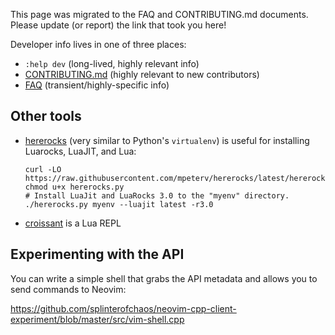 This page was migrated to the FAQ and CONTRIBUTING.md documents. Please update (or report) the link that took you here!

Developer info lives in one of three places:

- `:help dev` (long-lived, highly relevant info)
- [CONTRIBUTING.md](https://github.com/neovim/neovim/blob/master/CONTRIBUTING.md) (highly relevant to new contributors)
- [FAQ](https://github.com/neovim/neovim/wiki/FAQ) (transient/highly-specific info) 

## Other tools

- [hererocks](https://github.com/mpeterv/hererocks) (very similar to Python's `virtualenv`) is useful for installing Luarocks, LuaJIT, and Lua:
  ```
  curl -LO https://raw.githubusercontent.com/mpeterv/hererocks/latest/hererocks.py
  chmod u+x hererocks.py
  # Install LuaJit and LuaRocks 3.0 to the "myenv" directory.
  ./hererocks.py myenv --luajit latest -r3.0
  ```
- [croissant](https://github.com/giann/croissant) is a Lua REPL

## Experimenting with the API

You can write a simple shell that grabs the API metadata and allows you to send commands to Neovim:

https://github.com/splinterofchaos/neovim-cpp-client-experiment/blob/master/src/vim-shell.cpp

